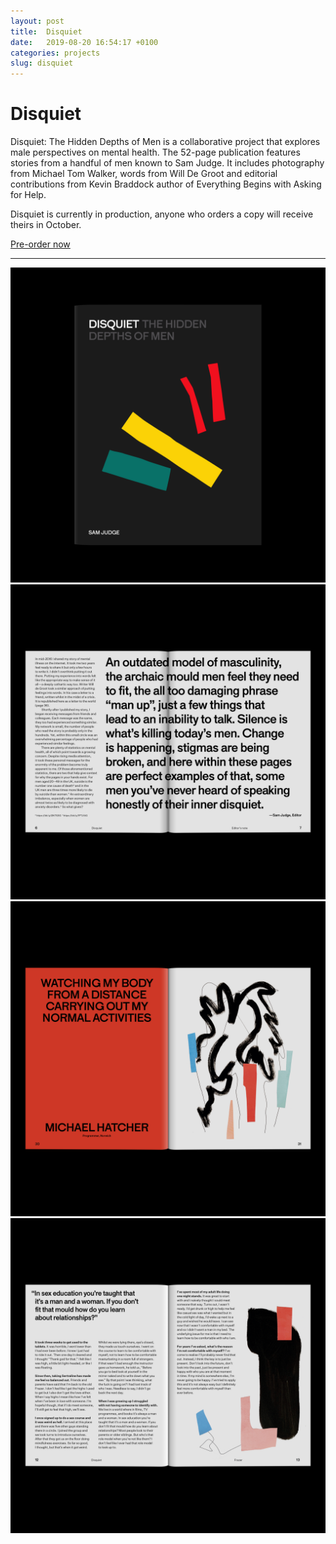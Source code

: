 ```yaml
---
layout: post
title:  Disquiet
date:   2019-08-20 16:54:17 +0100
categories: projects
slug: disquiet
---
```


# Disquiet

Disquiet: The Hidden Depths of Men is a collaborative project that explores male perspectives on mental health. The 52-page publication features stories from a handful of men known to Sam Judge. It includes photography from Michael Tom Walker, words from Will De Groot and editorial contributions from Kevin Braddock author of Everything Begins with Asking for&nbsp;Help.

Disquiet is currently in production, anyone who orders a copy will receive theirs in&nbsp;October.

<a class="button" href="https://www.paypal.com/cgi-bin/webscr?cmd=_s-xclick&hosted_button_id=3NTUWZMKNWZP4">Pre-order now</a>

---

![The cover of Disquiet: The Hidden Depths of Men](/assets/images/disquiet/Sam-Judge-Disquiet-cover.jpg)
![An image of a page in Disquiet: The Hidden Depths of Men](/assets/images/disquiet/Sam-Judge-Disquiet-spread-1.jpg)
![An image of a page in Disquiet: The Hidden Depths of Men](/assets/images/disquiet/Sam-Judge-Disquiet-spread-2.jpg)
![An image of a page in Disquiet: The Hidden Depths of Men](/assets/images/disquiet/Sam-Judge-Disquiet-spread-3.jpg)
